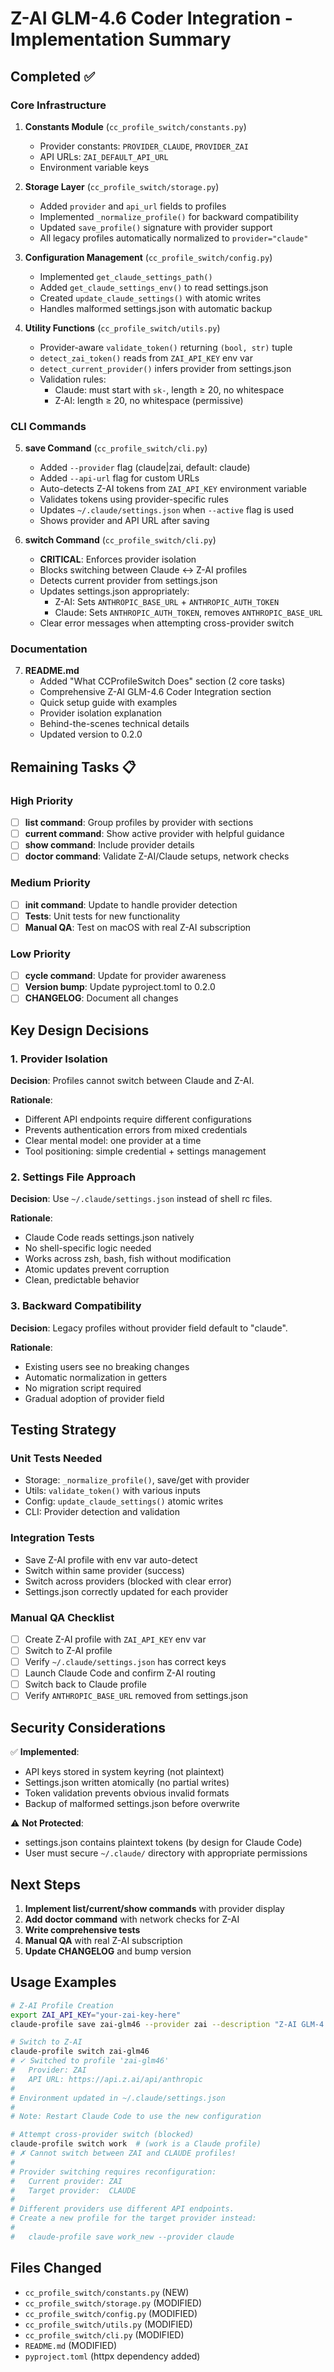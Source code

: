 # Z-AI GLM-4.6 Coder Integration - Implementation Summary

## Completed ✅

### Core Infrastructure
1. **Constants Module** (`cc_profile_switch/constants.py`)
   - Provider constants: `PROVIDER_CLAUDE`, `PROVIDER_ZAI`
   - API URLs: `ZAI_DEFAULT_API_URL`
   - Environment variable keys

2. **Storage Layer** (`cc_profile_switch/storage.py`)
   - Added `provider` and `api_url` fields to profiles
   - Implemented `_normalize_profile()` for backward compatibility
   - Updated `save_profile()` signature with provider support
   - All legacy profiles automatically normalized to `provider="claude"`

3. **Configuration Management** (`cc_profile_switch/config.py`)
   - Implemented `get_claude_settings_path()` 
   - Added `get_claude_settings_env()` to read settings.json
   - Created `update_claude_settings()` with atomic writes
   - Handles malformed settings.json with automatic backup

4. **Utility Functions** (`cc_profile_switch/utils.py`)
   - Provider-aware `validate_token()` returning `(bool, str)` tuple
   - `detect_zai_token()` reads from `ZAI_API_KEY` env var
   - `detect_current_provider()` infers provider from settings.json
   - Validation rules:
     - Claude: must start with `sk-`, length ≥ 20, no whitespace
     - Z-AI: length ≥ 20, no whitespace (permissive)

### CLI Commands

5. **save Command** (`cc_profile_switch/cli.py`)
   - Added `--provider` flag (claude|zai, default: claude)
   - Added `--api-url` flag for custom URLs
   - Auto-detects Z-AI tokens from `ZAI_API_KEY` environment variable
   - Validates tokens using provider-specific rules
   - Updates `~/.claude/settings.json` when `--active` flag is used
   - Shows provider and API URL after saving

6. **switch Command** (`cc_profile_switch/cli.py`)
   - **CRITICAL**: Enforces provider isolation
   - Blocks switching between Claude ↔ Z-AI profiles
   - Detects current provider from settings.json
   - Updates settings.json appropriately:
     - Z-AI: Sets `ANTHROPIC_BASE_URL` + `ANTHROPIC_AUTH_TOKEN`
     - Claude: Sets `ANTHROPIC_AUTH_TOKEN`, removes `ANTHROPIC_BASE_URL`
   - Clear error messages when attempting cross-provider switch

### Documentation

7. **README.md**
   - Added "What CCProfileSwitch Does" section (2 core tasks)
   - Comprehensive Z-AI GLM-4.6 Coder Integration section
   - Quick setup guide with examples
   - Provider isolation explanation
   - Behind-the-scenes technical details
   - Updated version to 0.2.0

## Remaining Tasks 📋

### High Priority
- [ ] **list command**: Group profiles by provider with sections
- [ ] **current command**: Show active provider with helpful guidance
- [ ] **show command**: Include provider details
- [ ] **doctor command**: Validate Z-AI/Claude setups, network checks

### Medium Priority  
- [ ] **init command**: Update to handle provider detection
- [ ] **Tests**: Unit tests for new functionality
- [ ] **Manual QA**: Test on macOS with real Z-AI subscription

### Low Priority
- [ ] **cycle command**: Update for provider awareness
- [ ] **Version bump**: Update pyproject.toml to 0.2.0
- [ ] **CHANGELOG**: Document all changes

## Key Design Decisions

### 1. Provider Isolation
**Decision**: Profiles cannot switch between Claude and Z-AI.

**Rationale**:
- Different API endpoints require different configurations
- Prevents authentication errors from mixed credentials
- Clear mental model: one provider at a time
- Tool positioning: simple credential + settings management

### 2. Settings File Approach
**Decision**: Use `~/.claude/settings.json` instead of shell rc files.

**Rationale**:
- Claude Code reads settings.json natively
- No shell-specific logic needed
- Works across zsh, bash, fish without modification
- Atomic updates prevent corruption
- Clean, predictable behavior

### 3. Backward Compatibility
**Decision**: Legacy profiles without provider field default to "claude".

**Rationale**:
- Existing users see no breaking changes
- Automatic normalization in getters
- No migration script required
- Gradual adoption of provider field

## Testing Strategy

### Unit Tests Needed
- Storage: `_normalize_profile()`, save/get with provider
- Utils: `validate_token()` with various inputs
- Config: `update_claude_settings()` atomic writes
- CLI: Provider detection and validation

### Integration Tests
- Save Z-AI profile with env var auto-detect
- Switch within same provider (success)
- Switch across providers (blocked with clear error)
- Settings.json correctly updated for each provider

### Manual QA Checklist
- [ ] Create Z-AI profile with `ZAI_API_KEY` env var
- [ ] Switch to Z-AI profile
- [ ] Verify `~/.claude/settings.json` has correct keys
- [ ] Launch Claude Code and confirm Z-AI routing
- [ ] Switch back to Claude profile
- [ ] Verify `ANTHROPIC_BASE_URL` removed from settings.json

## Security Considerations

✅ **Implemented**:
- API keys stored in system keyring (not plaintext)
- Settings.json written atomically (no partial writes)
- Token validation prevents obvious invalid formats
- Backup of malformed settings.json before overwrite

⚠️ **Not Protected**:
- settings.json contains plaintext tokens (by design for Claude Code)
- User must secure `~/.claude/` directory with appropriate permissions

## Next Steps

1. **Implement list/current/show commands** with provider display
2. **Add doctor command** with network checks for Z-AI
3. **Write comprehensive tests**
4. **Manual QA** with real Z-AI subscription
5. **Update CHANGELOG** and bump version

## Usage Examples

```bash
# Z-AI Profile Creation
export ZAI_API_KEY="your-zai-key-here"
claude-profile save zai-glm46 --provider zai --description "Z-AI GLM-4.6 Coder"

# Switch to Z-AI
claude-profile switch zai-glm46
# ✓ Switched to profile 'zai-glm46'
#   Provider: ZAI
#   API URL: https://api.z.ai/api/anthropic
#
# Environment updated in ~/.claude/settings.json
#
# Note: Restart Claude Code to use the new configuration

# Attempt cross-provider switch (blocked)
claude-profile switch work  # (work is a Claude profile)
# ✗ Cannot switch between ZAI and CLAUDE profiles!
#
# Provider switching requires reconfiguration:
#   Current provider: ZAI
#   Target provider:  CLAUDE
#
# Different providers use different API endpoints.
# Create a new profile for the target provider instead:
#
#   claude-profile save work_new --provider claude
```

## Files Changed

- `cc_profile_switch/constants.py` (NEW)
- `cc_profile_switch/storage.py` (MODIFIED)
- `cc_profile_switch/config.py` (MODIFIED)
- `cc_profile_switch/utils.py` (MODIFIED)
- `cc_profile_switch/cli.py` (MODIFIED)
- `README.md` (MODIFIED)
- `pyproject.toml` (httpx dependency added)

